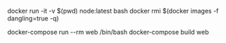 docker run -it -v $(pwd) node:latest bash
docker rmi $(docker images -f dangling=true -q)

docker-compose run --rm web /bin/bash
docker-compose build web